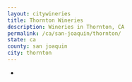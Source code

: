 ```yaml
---
layout: citywineries
title: Thornton Wineries
description: Wineries in Thornton, CA
permalink: /ca/san-joaquin/thornton/
state: ca
county: san joaquin
city: thornton
---
```

-
